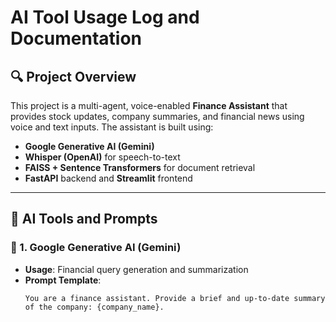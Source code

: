 # AI Tool Usage Log and Documentation

## 🔍 Project Overview
This project is a multi-agent, voice-enabled **Finance Assistant** that provides stock updates, company summaries, and financial news using voice and text inputs. The assistant is built using:
- **Google Generative AI (Gemini)**
- **Whisper (OpenAI)** for speech-to-text
- **FAISS + Sentence Transformers** for document retrieval
- **FastAPI** backend and **Streamlit** frontend

---

## 🔧 AI Tools and Prompts

### 🧠 1. Google Generative AI (Gemini)
- **Usage**: Financial query generation and summarization
- **Prompt Template**:
  ```plaintext
  You are a finance assistant. Provide a brief and up-to-date summary of the company: {company_name}.
